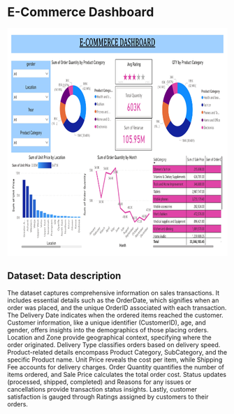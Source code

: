 # E-Commerce Dashboard
<p align="center">
  <img src="db_img.jpg" width="724px" height="524px">
</p>

## Dataset: Data description
The dataset captures comprehensive information on sales transactions. It includes essential details such as the OrderDate, which signifies when an order was placed, and the unique OrderID associated with each transaction. The Delivery Date indicates when the ordered items reached the customer. Customer information, like a unique identifier (CustomerID), age, and gender, offers insights into the demographics of those placing orders. Location and Zone provide geographical context, specifying where the order originated. Delivery Type classifies orders based on delivery speed. Product-related details encompass Product Category, SubCategory, and the specific Product name. Unit Price reveals the cost per item, while Shipping Fee accounts for delivery charges. Order Quantity quantifies the number of items ordered, and Sale Price calculates the total order cost. Status updates (processed, shipped, completed) and Reasons for any issues or cancellations provide transaction status insights. Lastly, customer satisfaction is gauged through Ratings assigned by customers to their orders.
